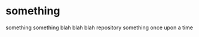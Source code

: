 # something
something something blah blah blah repository something
once upon a <italic>time <italic/>
